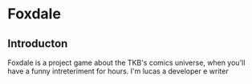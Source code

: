 # Foxdale

## Introducton
Foxdale is a project game about the TKB's comics universe, when you'll have a funny intreteriment for hours.
I'm lucas a developer e writer
